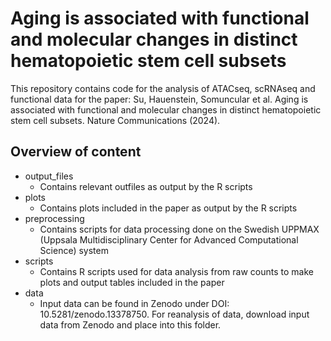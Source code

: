 # Aging is associated with functional and molecular changes in distinct hematopoietic stem cell subsets

This repository contains code for the analysis of ATACseq, scRNAseq and functional data for the paper:
Su, Hauenstein, Somuncular et al. Aging is associated with functional and molecular changes in distinct hematopoietic stem cell subsets. Nature Communications (2024).

## Overview of content

* output_files
  - Contains relevant outfiles as output by the R scripts
* plots
  - Contains plots included in the paper as output by the R scripts
* preprocessing
  - Contains scripts for data processing done on the Swedish UPPMAX (Uppsala Multidisciplinary Center for Advanced Computational Science) system
* scripts
  - Contains R scripts used for data analysis from raw counts to make plots and output tables included in the paper
* data
  - Input data can be found in Zenodo under DOI: 10.5281/zenodo.13378750. For reanalysis of data, download input data from Zenodo and place into this folder.
